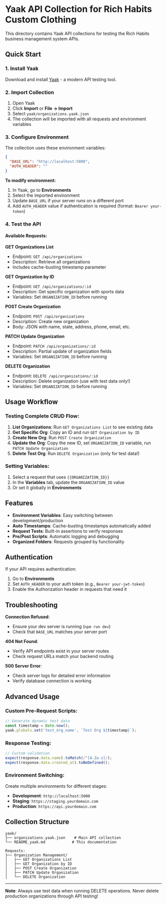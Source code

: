 # Yaak API Collection for Rich Habits Custom Clothing

This directory contains Yaak API collections for testing the Rich Habits business management system APIs.

## Quick Start

### 1. Install Yaak
Download and install [Yaak](https://yaak.app/) - a modern API testing tool.

### 2. Import Collection
1. Open Yaak
2. Click **Import** or **File → Import**
3. Select `yaak/organizations.yaak.json`
4. The collection will be imported with all requests and environment variables

### 3. Configure Environment
The collection uses these environment variables:

```json
{
  "BASE_URL": "http://localhost:5000",
  "AUTH_HEADER": ""
}
```

**To modify environment:**
1. In Yaak, go to **Environments**
2. Select the imported environment
3. Update `BASE_URL` if your server runs on a different port
4. Add `AUTH_HEADER` value if authentication is required (format: `Bearer your-token`)

### 4. Test the API

#### Available Requests:

**GET Organizations List**
- Endpoint: `GET /api/organizations`
- Description: Retrieve all organizations
- Includes cache-busting timestamp parameter

**GET Organization by ID**
- Endpoint: `GET /api/organizations/:id`
- Description: Get specific organization with sports data
- Variables: Set `ORGANIZATION_ID` before running

**POST Create Organization**
- Endpoint: `POST /api/organizations`
- Description: Create new organization
- Body: JSON with name, state, address, phone, email, etc.

**PATCH Update Organization**
- Endpoint: `PATCH /api/organizations/:id`
- Description: Partial update of organization fields
- Variables: Set `ORGANIZATION_ID` before running

**DELETE Organization**
- Endpoint: `DELETE /api/organizations/:id`
- Description: Delete organization (use with test data only!)
- Variables: Set `ORGANIZATION_ID` before running

## Usage Workflow

### Testing Complete CRUD Flow:

1. **List Organizations**: Run `GET Organizations List` to see existing data
2. **Get Specific Org**: Copy an ID and run `GET Organization by ID`
3. **Create New Org**: Run `POST Create Organization` 
4. **Update the Org**: Copy the new ID, set `ORGANIZATION_ID` variable, run `PATCH Update Organization`
5. **Delete Test Org**: Run `DELETE Organization` (only for test data!)

### Setting Variables:
1. Select a request that uses `{{ORGANIZATION_ID}}`
2. In the **Variables** tab, update the `ORGANIZATION_ID` value
3. Or set it globally in **Environments**

## Features

- **Environment Variables**: Easy switching between development/production
- **Auto Timestamps**: Cache-busting timestamps automatically added
- **Request Tests**: Built-in assertions to verify responses
- **Pre/Post Scripts**: Automatic logging and debugging
- **Organized Folders**: Requests grouped by functionality

## Authentication

If your API requires authentication:
1. Go to **Environments**
2. Set `AUTH_HEADER` to your auth token (e.g., `Bearer your-jwt-token`)
3. Enable the Authorization header in requests that need it

## Troubleshooting

**Connection Refused**: 
- Ensure your dev server is running (`npm run dev`)
- Check that `BASE_URL` matches your server port

**404 Not Found**: 
- Verify API endpoints exist in your server routes
- Check request URLs match your backend routing

**500 Server Error**: 
- Check server logs for detailed error information
- Verify database connection is working

## Advanced Usage

### Custom Pre-Request Scripts:
```javascript
// Generate dynamic test data
const timestamp = Date.now();
yaak.globals.set('test_org_name', `Test Org ${timestamp}`);
```

### Response Testing:
```javascript
// Custom validation
expect(response.data.name).toMatch(/^[A-Za-z]/);
expect(response.data.created_at).toBeDefined();
```

### Environment Switching:
Create multiple environments for different stages:
- **Development**: `http://localhost:5000`
- **Staging**: `https://staging.yourdomain.com`
- **Production**: `https://api.yourdomain.com`

## Collection Structure

```
yaak/
├── organizations.yaak.json    # Main API collection
└── README_yaak.md            # This documentation

Requests:
├── Organization Management/
│   ├── GET Organizations List
│   ├── GET Organization by ID  
│   ├── POST Create Organization
│   ├── PATCH Update Organization
│   └── DELETE Organization
```

---

**Note**: Always use test data when running DELETE operations. Never delete production organizations through API testing!
